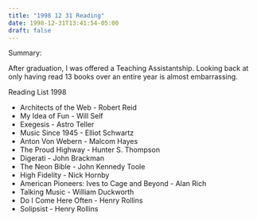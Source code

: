 ```yaml
---
title: "1998 12 31 Reading"
date: 1998-12-31T13:41:54-05:00
draft: false
---
```


Summary:

After graduation, I was offered a Teaching Assistantship. Looking back at only having read 13 books over an entire year is almost embarrassing.


Reading List 1998

* Architects of the Web - Robert Reid
* My Idea of Fun - Will Self
* Exegesis - Astro Teller
* Music Since 1945 - Elliot Schwartz
* Anton Von Webern - Malcom Hayes
* The Proud Highway - Hunter S. Thompson
* Digerati - John Brackman
* The Neon Bible - John Kennedy Toole
* High Fidelity - Nick Hornby
* American Pioneers: Ives to Cage and Beyond - Alan Rich
* Talking Music - William Duckworth
* Do I Come Here Often - Henry Rollins
* Solipsist - Henry Rollins
